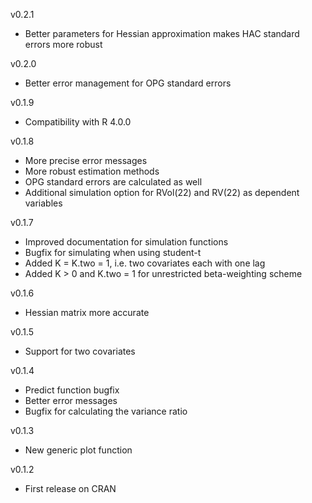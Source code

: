v0.2.1
- Better parameters for Hessian approximation makes HAC standard errors more robust

v0.2.0
- Better error management for OPG standard errors

v0.1.9
- Compatibility with R 4.0.0

v0.1.8
- More precise error messages
- More robust estimation methods
- OPG standard errors are calculated as well
- Additional simulation option for RVol(22) and RV(22) as dependent variables 

v0.1.7
- Improved documentation for simulation functions
- Bugfix for simulating when using student-t
- Added K = K.two = 1, i.e. two covariates each with one lag
- Added K > 0 and K.two = 1 for unrestricted beta-weighting scheme

v0.1.6
- Hessian matrix more accurate

v0.1.5
- Support for two covariates

v0.1.4
- Predict function bugfix
- Better error messages
- Bugfix for calculating the variance ratio

v0.1.3
- New generic plot function

v0.1.2
- First release on CRAN
